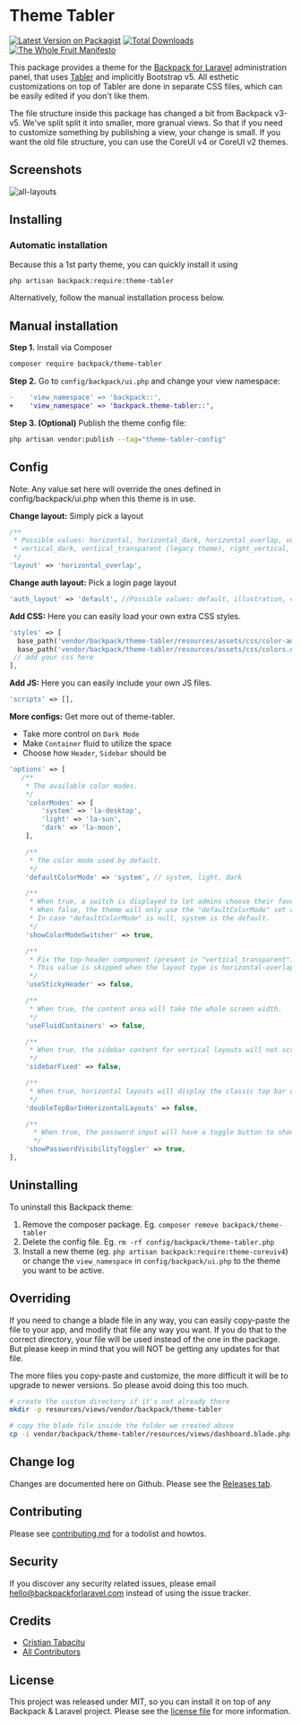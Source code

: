 # Theme Tabler

[![Latest Version on Packagist][ico-version]][link-packagist]
[![Total Downloads][ico-downloads]][link-downloads]
[![The Whole Fruit Manifesto](https://img.shields.io/badge/writing%20standard-the%20whole%20fruit-brightgreen)](https://github.com/the-whole-fruit/manifesto)

This package provides a theme for the [Backpack for Laravel](https://backpackforlaravel.com/) administration panel, that uses [Tabler](https://tabler.io/) and implicitly Bootstrap v5. All esthetic customizations on top of Tabler are done in separate CSS files, which can be easily edited if you don't like them.

The file structure inside this package has changed a bit from Backpack v3-v5. We've split split it into smaller, more granual views. So that if you need to customize something by publishing a view, your change is small. If you want the old file structure, you can use the CoreUI v4 or CoreUI v2 themes.

## Screenshots

![all-layouts](https://user-images.githubusercontent.com/33960976/230347568-36f1a08e-6ee5-4534-ace3-9c4b259ca754.gif)


## Installing

### Automatic installation

Because this a 1st party theme, you can quickly install it using

```
php artisan backpack:require:theme-tabler
```

Alternatively, follow the manual installation process below.

## Manual installation

**Step 1.** Install via Composer

``` bash
composer require backpack/theme-tabler
```

**Step 2.** Go to `config/backpack/ui.php` and change your view namespace:

```diff
-    'view_namespace' => 'backpack::',
+    'view_namespace' => 'backpack.theme-tabler::',
```

**Step 3. (Optional)** Publish the theme config file:

```bash
php artisan vendor:publish --tag="theme-tabler-config"
```

## Config
Note: Any value set here will override the ones defined in config/backpack/ui.php when this theme is in use.

**Change layout:** Simply pick a layout
```php
/**
 * Possible values: horizontal, horizontal_dark, horizontal_overlap, vertical,
 * vertical_dark, vertical_transparent (legacy theme), right_vertical, right_vertical_dark, right_vertical_transparent
 */
'layout' => 'horizontal_overlap',
```

**Change auth layout:** Pick a login page layout
```php
'auth_layout' => 'default', //Possible values: default, illustration, cover
```

**Add CSS:** Here you can easily load your own extra CSS styles.

```php
'styles' => [
  base_path('vendor/backpack/theme-tabler/resources/assets/css/color-adjustments.css'),
  base_path('vendor/backpack/theme-tabler/resources/assets/css/colors.css'),
 // add your css here
],
```

**Add JS:** Here you can easily include your own JS files.

```php
'scripts' => [],
```

**More configs:** Get more out of theme-tabler.
- Take more control on `Dark Mode`
- Make `Container` fluid to utilize the space
- Choose how `Header`, `Sidebar` should be

```php
'options' => [
   /**
    * The available color modes.
    */
    'colorModes' => [
        'system' => 'la-desktop',
        'light' => 'la-sun',
        'dark' => 'la-moon',
    ],

    /**
     * The color mode used by default.
     */
    'defaultColorMode' => 'system', // system, light, dark

    /**
     * When true, a switch is displayed to let admins choose their favorite theme mode.
     * When false, the theme will only use the "defaultColorMode" set above.
     * In case "defaultColorMode" is null, system is the default.
     */
    'showColorModeSwitcher' => true,

    /**
     * Fix the top-header component (present in "vertical_transparent") and the menu when the layout type is set as "horizontal".
     * This value is skipped when the layout type is horizontal-overlap, using false as default.
     */
    'useStickyHeader' => false,

    /**
     * When true, the content area will take the whole screen width.
     */
    'useFluidContainers' => false,

    /**
     * When true, the sidebar content for vertical layouts will not scroll with the rest of the content.
     */
    'sidebarFixed' => false,

    /**
     * When true, horizontal layouts will display the classic top bar on top to free some space when multiple nav items are used.
     */
    'doubleTopBarInHorizontalLayouts' => false,

    /**
      * When true, the password input will have a toggle button to show/hide the password.
      */
    'showPasswordVisibilityToggler' => true,
],
```
## Uninstalling

To uninstall this Backpack theme:

1. Remove the composer package. Eg. `composer remove backpack/theme-tabler`
2. Delete the config file. Eg. `rm -rf config/backpack/theme-tabler.php`
3. Install a new theme (eg. `php artisan backpack:require:theme-coreuiv4`) or change the `view_namespace` in `config/backpack/ui.php` to the theme you want to be active.

## Overriding

If you need to change a blade file in any way, you can easily copy-paste the file to your app, and modify that file any way you want. If you do that to the correct directory, your file will be used instead of the one in the package. But please keep in mind that you will NOT be getting any updates for that file.

The more files you copy-paste and customize, the more difficult it will be to upgrade to newer versions. So please avoid doing this too much.

```bash
# create the custom directory if it's not already there
mkdir -p resources/views/vendor/backpack/theme-tabler

# copy the blade file inside the folder we created above
cp -i vendor/backpack/theme-tabler/resources/views/dashboard.blade.php resources/views/vendor/backpack/theme-tabler/dashboard.blade.php
```

## Change log

Changes are documented here on Github. Please see the [Releases tab](https://github.com/backpack/theme-tabler/releases).

## Contributing

Please see [contributing.md](contributing.md) for a todolist and howtos.

## Security

If you discover any security related issues, please email hello@backpackforlaravel.com instead of using the issue tracker.

## Credits

- [Cristian Tabacitu][link-author]
- [All Contributors][link-contributors]

## License

This project was released under MIT, so you can install it on top of any Backpack & Laravel project. Please see the [license file](license.md) for more information.

[ico-version]: https://img.shields.io/packagist/v/backpack/theme-tabler.svg?style=flat-square
[ico-downloads]: https://img.shields.io/packagist/dt/backpack/theme-tabler.svg?style=flat-square

[link-packagist]: https://packagist.org/packages/backpack/theme-tabler
[link-downloads]: https://packagist.org/packages/backpack/theme-tabler
[link-author]: https://github.com/backpack
[link-contributors]: ../../contributors
